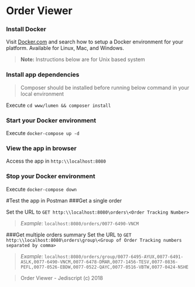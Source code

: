 # Order Viewer

### Install Docker

Visit [Docker.com](http://www.docker.com) and search how to setup a Docker environment for your platform. Available for Linux, Mac, and Windows.

>**Note:** Instructions below are for Unix based system

### Install app dependencies

> Composer should be installed before running below command in your local environment

Execute `cd www/lumen && composer install`

### Start your Docker environment

Execute `docker-compose up -d`

### View the app in browser

Access the app in `http:\\localhost:8080`

### Stop your Docker environment

Execute `docker-compose down`


#Test the app in Postman
###Get a single order

Set the URL to `GET http:\\localhost:8080\orders\<Order Tracking Number>`

> *Example*: `localhost:8080/orders/0077-6490-VNCM`

###Get multiple orders summary
Set the URL to `GET http:\\localhost:8080\orders\group\<Group of Order Tracking numbers separated by comma>`

> *Example*: `localhost:8080/orders/group/0077-6495-AYUX,0077-6491-ASLK,0077-6490-VNCM,0077-6478-DMAR,0077-1456-TESV,0077-0836-PEFL,0077-0526-EBDW,0077-0522-QAYC,0077-0516-VBTW,0077-0424-NSHE`

> Order Viewer - Jediscript (c) 2018
